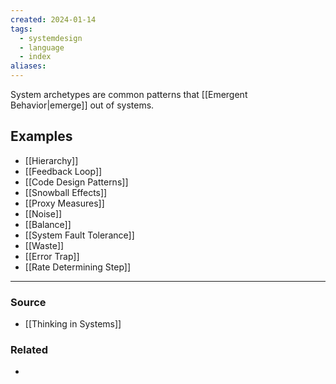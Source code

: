 ```yaml
---
created: 2024-01-14
tags:
  - systemdesign
  - language
  - index
aliases:
---
```

System archetypes are common patterns that [[Emergent Behavior|emerge]] out of systems. 

## Examples
- [[Hierarchy]]
- [[Feedback Loop]]
- [[Code Design Patterns]]
- [[Snowball Effects]]
- [[Proxy Measures]]
- [[Noise]]
- [[Balance]]
- [[System Fault Tolerance]]
- [[Waste]]
- [[Error Trap]]
- [[Rate Determining Step]]

****
### Source
- [[Thinking in Systems]]

### Related
- 